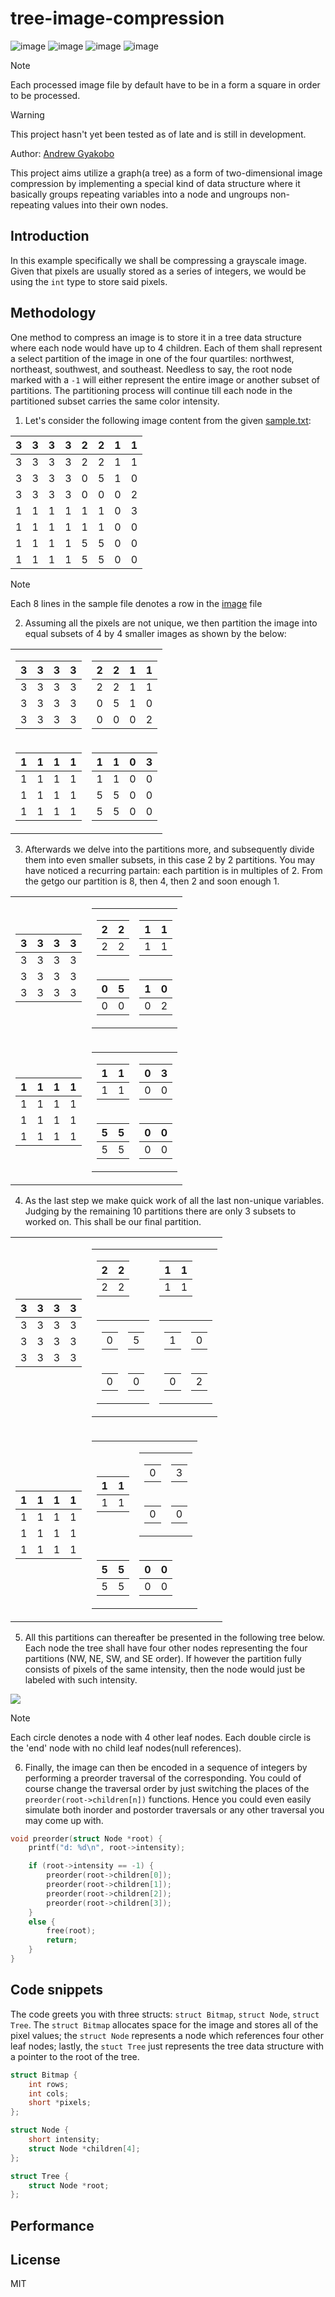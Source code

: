 # tree-image-compression

![image](https://img.shields.io/badge/C-00599C?style=for-the-badge&logo=c&logoColor=white)
![image](https://img.shields.io/badge/C%2B%2B-00599C?style=for-the-badge&logo=c%2B%2B&logoColor=white)
![image](https://img.shields.io/badge/CMake-064F8C?style=for-the-badge&logo=cmake&logoColor=white)
![image](https://img.shields.io/badge/windows%20terminal-4D4D4D?style=for-the-badge&logo=windows%20terminal&logoColor=white)

>[!NOTE]
>Each processed image file by default have to be in a form a square in order to be processed.

>[!WARNING]
>This project hasn't yet been tested as of late and is still in development.

Author: [Andrew Gyakobo](https://github.com/Gyakobo)

This project aims utilize a graph(a tree) as a form of two-dimensional image compression by implementing a special kind of data structure where it basically groups repeating variables into a node and ungroups non-repeating values into their own nodes.

## Introduction

In this example specifically we shall be compressing a grayscale image. Given that pixels are usually stored as a series of integers, we would be using the `int` type to store said pixels.

## Methodology

One method to compress an image is to store it in a tree data structure where each node would have up to 4 children. Each of them shall represent a select partition of the image in one of the four quartiles: northwest, northeast, southwest, and southeast. Needless to say, the root node marked with a `-1` will either represent the entire image or another subset of partitions. The partitioning process will continue till each node in the partitioned subset carries the same color intensity. 

1) Let's consider the following image content from the given [sample.txt](https://github.com/Gyakobo/tree-image-compression/blob/main/sample.txt):

| 3 | 3 | 3 | 3 | 2 | 2 | 1 | 1 |
|---|---|---|---|---|---|---|---|
| 3 | 3 | 3 | 3 | 2 | 2 | 1 | 1 |
| 3 | 3 | 3 | 3 | 0 | 5 | 1 | 0 |
| 3 | 3 | 3 | 3 | 0 | 0 | 0 | 2 |
| 1 | 1 | 1 | 1 | 1 | 1 | 0 | 3 |
| 1 | 1 | 1 | 1 | 1 | 1 | 0 | 0 |
| 1 | 1 | 1 | 1 | 5 | 5 | 0 | 0 |
| 1 | 1 | 1 | 1 | 5 | 5 | 0 | 0 |

>[!NOTE]
>Each 8 lines in the sample file denotes a row in the [image](https://github.com/Gyakobo/tree-image-compression/blob/main/sample.txt) file

2) Assuming all the pixels are not unique, we then partition the image into equal subsets of 4 by 4 smaller images as shown by the below:

<table>
<tr><td>

| 3 | 3 | 3 | 3 |
|---|---|---|---|
| 3 | 3 | 3 | 3 |
| 3 | 3 | 3 | 3 |
| 3 | 3 | 3 | 3 |

</td><td>

| 2 | 2 | 1 | 1 |
|---|---|---|---|
| 2 | 2 | 1 | 1 |
| 0 | 5 | 1 | 0 |
| 0 | 0 | 0 | 2 |

</td></tr>

<tr><td>

| 1 | 1 | 1 | 1 |
|---|---|---|---|
| 1 | 1 | 1 | 1 |
| 1 | 1 | 1 | 1 |
| 1 | 1 | 1 | 1 |

</td><td>

| 1 | 1 | 0 | 3 |
|---|---|---|---|
| 1 | 1 | 0 | 0 |
| 5 | 5 | 0 | 0 |
| 5 | 5 | 0 | 0 |

</td></tr>
</table>

3) Afterwards we delve into the partitions more, and subsequently divide them into even smaller subsets, in this case 2 by 2 partitions. You may have noticed a recurring partain: each partition is in multiples of 2. From the getgo our partition is 8, then 4, then 2 and soon enough 1.

<table>
<tr><td>

| 3 | 3 | 3 | 3 |
|---|---|---|---|
| 3 | 3 | 3 | 3 |
| 3 | 3 | 3 | 3 |
| 3 | 3 | 3 | 3 |

</td>    <td> <table>     <tr><td>

| 2 | 2 |
|---|---|
| 2 | 2 |


</td><td>

| 1 | 1 |
|---|---|
| 1 | 1 |

</td></tr><tr>

<td>

| 0 | 5 |
|---|---|
| 0 | 0 |

</td><td>

| 1 | 0 |
|---|---|
| 0 | 2 |

</td></tr> </table>      </td> 

</tr>

<tr><td>

| 1 | 1 | 1 | 1 |
|---|---|---|---|
| 1 | 1 | 1 | 1 |
| 1 | 1 | 1 | 1 |
| 1 | 1 | 1 | 1 |

</td><td>

<table>

<tr><td>

| 1 | 1 |
|---|---|
| 1 | 1 |

</td><td>

| 0 | 3 |
|---|---|
| 0 | 0 |

</td></tr>

<tr><td>

| 5 | 5 |
|---|---|
| 5 | 5 |

</td><td>

| 0 | 0 |
|---|---|
| 0 | 0 |

</td></tr>

</table>

</td></tr>
</table>

4) As the last step we make quick work of all the last non-unique variables. Judging by the remaining 10 partitions there are only 3 subsets to worked on. This shall be our final partition.

<table>
<tr><td>

| 3 | 3 | 3 | 3 |
|---|---|---|---|
| 3 | 3 | 3 | 3 |
| 3 | 3 | 3 | 3 |
| 3 | 3 | 3 | 3 |

</td>    <td> <table>     <tr><td>

| 2 | 2 |
|---|---|
| 2 | 2 |


</td><td>

| 1 | 1 |
|---|---|
| 1 | 1 |

</td></tr><tr>

<td>

<!---
| 0 | 5 |
|---|---|
| 0 | 0 |
-->

<table>
<tr>
<td><table><tr><td>0</td></tr></table></td>
<td><table><tr><td>5</td></tr></table></td>
</tr>

<tr>
<td><table><tr><td>0</td></tr></table></td>
<td><table><tr><td>0</td></tr></table></td>
</tr>
</table>

</td><td>

<!--
| 1 | 0 |
|---|---|
| 0 | 2 |
-->

<table>
<tr>
<td><table><tr><td>1</td></tr></table></td>
<td><table><tr><td>0</td></tr></table></td>
</tr>

<tr>
<td><table><tr><td>0</td></tr></table></td>
<td><table><tr><td>2</td></tr></table></td>
</tr>
</table>

</td></tr> </table>      </td> 

</tr>

<tr><td>

| 1 | 1 | 1 | 1 |
|---|---|---|---|
| 1 | 1 | 1 | 1 |
| 1 | 1 | 1 | 1 |
| 1 | 1 | 1 | 1 |

</td><td>

<table>

<tr><td>

| 1 | 1 |
|---|---|
| 1 | 1 |

</td><td>

<!--
| 0 | 3 |
|---|---|
| 0 | 0 |
-->

<table>
<tr>
<td><table><tr><td>0</td></tr></table></td>
<td><table><tr><td>3</td></tr></table></td>
</tr>

<tr>
<td><table><tr><td>0</td></tr></table></td>
<td><table><tr><td>0</td></tr></table></td>
</tr>
</table>


</td></tr>

<tr><td>

| 5 | 5 |
|---|---|
| 5 | 5 |

</td><td>

| 0 | 0 |
|---|---|
| 0 | 0 |

</td></tr>

</table>

</td></tr>
</table>

5) All this partitions can thereafter be presented in the following tree below. Each node the tree shall have four other nodes representing the four partitions (NW, NE, SW, and SE order). If however the partition fully consists of pixels of the same intensity, then the node would just be labeled with such intensity.

<image src="./assets/compression_tree.png">

>[!NOTE]
>Each circle denotes a node with 4 other leaf nodes. Each double circle is the 'end' node with no child leaf nodes(null references).

6) Finally, the image can then be encoded in a sequence of integers by performing a preorder traversal of the corresponding. You could of course change the traversal order by just switching the places of the `preorder(root->children[n])` functions. Hence you could even easily simulate both inorder and postorder traversals or any other traversal you may come up with.

```c
void preorder(struct Node *root) {
    printf("d: %d\n", root->intensity);

    if (root->intensity == -1) {
        preorder(root->children[0]);
        preorder(root->children[1]);
        preorder(root->children[2]);
        preorder(root->children[3]);
    } 
    else {
        free(root);
        return;
    } 
}
```

## Code snippets

The code greets you with three structs: `struct Bitmap`, `struct Node`, `struct Tree`. The `struct Bitmap` allocates space for the image and stores all of the pixel values; the `struct Node` represents a node which references four other leaf nodes; lastly, the `stuct Tree` just represents the tree data structure with a pointer to the root of the tree.  

```c
struct Bitmap {
    int rows;
    int cols;
    short *pixels;
};

struct Node {
    short intensity;
    struct Node *children[4];
};

struct Tree {
    struct Node *root;
};
```

## Performance

## License
MIT

